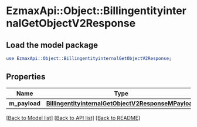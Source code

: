 # EzmaxApi::Object::BillingentityinternalGetObjectV2Response

## Load the model package
```perl
use EzmaxApi::Object::BillingentityinternalGetObjectV2Response;
```

## Properties
Name | Type | Description | Notes
------------ | ------------- | ------------- | -------------
**m_payload** | [**BillingentityinternalGetObjectV2ResponseMPayload**](BillingentityinternalGetObjectV2ResponseMPayload.md) |  | 

[[Back to Model list]](../README.md#documentation-for-models) [[Back to API list]](../README.md#documentation-for-api-endpoints) [[Back to README]](../README.md)



